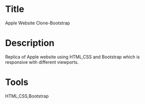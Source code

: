 # Title
 Apple Website Clone-Bootstrap
# Description
Replica of Apple website using HTML,CSS and Bootstrap which is responsive with different viewports. 
# Tools
HTML,CSS,Bootstrap



